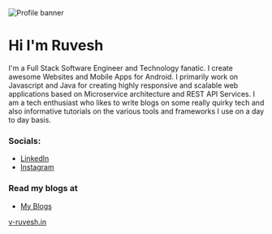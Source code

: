 
<img src="./profile" alt="Profile banner" />

# Hi I'm Ruvesh

I'm a Full Stack Software Engineer and Technology fanatic. I create awesome Websites and Mobile Apps for Android. I primarily work on Javascript and Java for creating highly responsive and scalable web applications based on Microservice architecture and REST API Services. I am a tech enthusiast who likes to write blogs on some really quirky tech and also informative tutorials on the various tools and frameworks I use on a day to day basis.

### Socials:
* <a href="https://www.linkedin.com/in/v-ruvesh/" target="_blank" rel="noreferrer noopener"> LinkedIn </a>
* <a href="https://www.instagram.com/ruv.kmr/" target="_blank" rel="noreferrer noopener"> Instagram </a>

### Read my blogs at 
* <a href="https://www.v-ruvesh.in/blog/" target="_blank" rel="noreferrer noopener"> My Blogs </a>


<a href="https://www.v-ruvesh.in/" target="_blank" rel="noreferrer noopener"> v-ruvesh.in </a>
